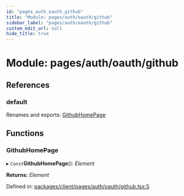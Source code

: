 ```yaml
---
id: "pages_auth_oauth_github"
title: "Module: pages/auth/oauth/github"
sidebar_label: "pages/auth/oauth/github"
custom_edit_url: null
hide_title: true
---
```


# Module: pages/auth/oauth/github

## References

### default

Renames and exports: [GithubHomePage](pages_auth_oauth_github.md#githubhomepage)

## Functions

### GithubHomePage

▸ `Const`**GithubHomePage**(): *Element*

**Returns:** *Element*

Defined in: [packages/client/pages/auth/oauth/github.tsx:5](https://github.com/xr3ngine/xr3ngine/blob/66a84a950/packages/client/pages/auth/oauth/github.tsx#L5)
